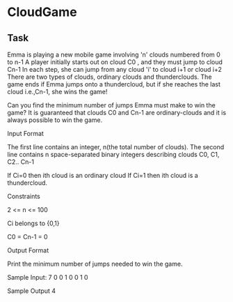 # CloudGame

## Task

Emma is playing a new mobile game involving 'n' clouds numbered from 0 to n-1 A player initially starts out on cloud C0 , and they must jump to cloud Cn-1 In each step, she can jump from any cloud 'i' to cloud i+1 or cloud i+2 
There are two types of clouds, ordinary clouds and thunderclouds. The game ends if Emma jumps onto a thundercloud, but if she reaches the last cloud i.e.,Cn-1, she wins the game!

Can you find the minimum number of jumps Emma must make to win the game? It is guaranteed that clouds C0 and Cn-1 are ordinary-clouds and it is always possible to win the game.

Input Format

The first line contains an integer, n(the total number of clouds). 
The second line contains n space-separated binary integers describing clouds C0, C1, C2.. Cn-1

If Ci=0 then ith cloud is an ordinary cloud
If Ci=1 then ith cloud is a thundercloud.

Constraints

2 <= n <= 100

Ci belongs to  {0,1}

C0 = Cn-1 = 0

Output Format

Print the minimum number of jumps needed to win the game.

Sample Input:
7
0 0 1 0 0 1 0

Sample Output
4
